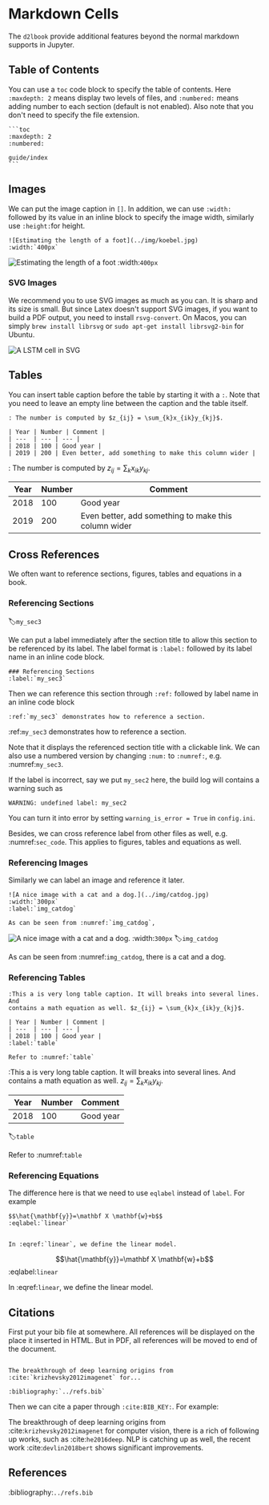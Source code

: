 # Markdown Cells

The `d2lbook` provide additional features beyond the normal markdown supports in
Jupyter.

## Table of Contents

You can use a `toc` code block to specify the table of contents.
Here `:maxdepth: 2` means display two levels of files, and `:numbered:` means
adding number to each section (default is not enabled). Also note that you don't
need to specify the file extension.

`````
```toc
:maxdepth: 2
:numbered:

guide/index
```
`````

## Images


We can put the image caption in `[]`. In addition, we can use
`:width:` followed by its value in an inline block to specify the image width,
similarly use `:height:`for height.

```
![Estimating the length of a foot](../img/koebel.jpg)
:width:`400px`
```

![Estimating the length of a foot](../img/koebel.jpg)
:width:`400px`


### SVG Images

We recommend you to use SVG images as much as you can. It is sharp and its size
is small. But since Latex doesn't support SVG images, if you want to build a PDF
output, you need to install `rsvg-convert`. On Macos, you can simply
`brew install librsvg` or `sudo apt-get install librsvg2-bin` for Ubuntu.

![A LSTM cell in SVG](../img/lstm.svg)

## Tables

You can insert table caption before the table by starting it with a `:`. Note
that you need to leave an empty line between the caption and the table itself.

```
: The number is computed by $z_{ij} = \sum_{k}x_{ik}y_{kj}$.

| Year | Number | Comment |
| ---  | --- | --- |
| 2018 | 100 | Good year |
| 2019 | 200 | Even better, add something to make this column wider |
```

: The number is computed by $z_{ij} = \sum_{k}x_{ik}y_{kj}$.

| Year | Number | Comment |
| ---  | --- | --- |
| 2018 | 100 | Good year |
| 2019 | 200 | Even better, add something to make this column wider  |

## Cross References

We often want to reference sections, figures, tables and equations in a book.

### Referencing Sections
:label:`my_sec3`

We can put a label immediately after the section title to allow this section to
be referenced by its label. The label format is
`:label:` followed by its label name in an inline code block.

```
### Referencing Sections
:label:`my_sec3`
```

Then we can reference this section through `:ref:` followed by label name in an
inline code block

```
:ref:`my_sec3` demonstrates how to reference a section.
```

:ref:`my_sec3` demonstrates how to reference a section.


Note that it displays the referenced section title with a clickable link. We can
also use a numbered version by changing `:num:` to `:numref:`, e.g. :numref:`my_sec3`.

If the label is incorrect, say we put `my_sec2` here, the build log will
contains a warning such as

```
WARNING: undefined label: my_sec2
```

You can turn it into error by setting `warning_is_error = True` in
`config.ini`.

Besides, we can cross
reference label from other files as well, e.g. :numref:`sec_code`. This applies
to figures, tables and equations as well.


### Referencing Images

Similarly we can label an image and reference it later.

```
![A nice image with a cat and a dog.](../img/catdog.jpg)
:width:`300px`
:label:`img_catdog`

As can be seen from :numref:`img_catdog`,
```


![A nice image with a cat and a dog.](../img/catdog.jpg)
:width:`300px`
:label:`img_catdog`

As can be seen from :numref:`img_catdog`, there is a cat and a dog.

### Referencing Tables


```
:This a is very long table caption. It will breaks into several lines. And
contains a math equation as well. $z_{ij} = \sum_{k}x_{ik}y_{kj}$.

| Year | Number | Comment |
| ---  | --- | --- |
| 2018 | 100 | Good year |
:label:`table`

Refer to :numref:`table`

```


:This a is very long table caption. It will breaks into several lines. And
contains a math equation as well. $z_{ij} = \sum_{k}x_{ik}y_{kj}$.

| Year | Number | Comment |
| ---  | --- | --- |
| 2018 | 100 | Good year |
:label:`table`

Refer to :numref:`table`

### Referencing Equations

The difference here is that we need to use `eqlabel` instead of `label`. For
example

```
$$\hat{\mathbf{y}}=\mathbf X \mathbf{w}+b$$
:eqlabel:`linear`


In :eqref:`linear`, we define the linear model.
```

$$\hat{\mathbf{y}}=\mathbf X \mathbf{w}+b$$
:eqlabel:`linear`

In :eqref:`linear`, we define the linear model.


## Citations

First put your bib file at somewhere. All references will be displayed on the
place it inserted in HTML. But in PDF, all references will be moved to end of
the document.

```

The breakthrough of deep learning origins from :cite:`krizhevsky2012imagenet` for...

:bibliography:`../refs.bib`
```

Then we can cite a paper through `:cite:BIB_KEY:`. For example:

The breakthrough of deep learning origins from :cite:`krizhevsky2012imagenet` for
computer vision, there is a rich of following up works, such as
:cite:`he2016deep`. NLP is catching up as well, the recent work
:cite:`devlin2018bert` shows significant improvements.

## References

:bibliography:`../refs.bib`

